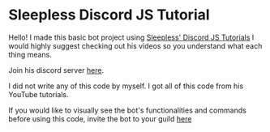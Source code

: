 # Sleepless Discord JS Tutorial


Hello! I made this basic bot project using [Sleepless' Discord JS Tutorials](https://www.youtube.com/playlist?list=PL3qq7zxd-oPDvBrMKtLkI0rQI6Rt_WK58) I would highly suggest checking out his videos so you understand what each thing means.


Join his discord server [here](https://discord.gg/WKDeFzz).

I did not write any of this code by myself. I got all of this code from his YouTube tutorials.


If you would like to visually see the bot's functionalities and commands before using this code, invite the bot to your guild [here](https://discord.com/api/oauth2/authorize?client_id=723710749234430103&permissions=8&redirect_uri=http%3A%2F%2Flocalhost%3A3000%2Fdashboard%2Fcallback&scope=bot)

